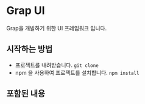 # Grap UI

Grap을 개발하기 위한 UI 프레임워크 입니다.

## 시작하는 방법

- 프로젝트를 내려받습니다. `git clone`
- npm 을 사용하여 프로젝트를 설치합니다. `npm install`

## 포함된 내용
